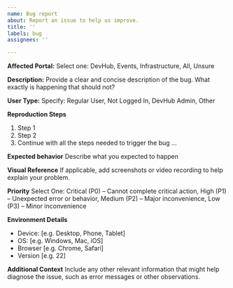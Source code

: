 ```yaml
---
name: Bug report
about: Report an issue to help us improve.
title: ''
labels: bug
assignees: ''

---
```


**Affected Portal:**
Select one: DevHub, Events, Infrastructure, All, Unsure

**Description:**
Provide a clear and concise description of the bug. What exactly is happening that should not?

**User Type:**
Specify: Regular User, Not Logged In, DevHub Admin, Other

**Reproduction Steps**
1. Step 1
2. Step 2
3. Continue with all the steps needed to trigger the bug ...

**Expected behavior**
Describe what you expected to happen

**Visual Reference**
If applicable, add screenshots or video recording to help explain your problem.

**Priority**
Select One: Critical (P0) – Cannot complete critical action, High (P1) – Unexpected error or behavior, Medium (P2) – Major inconvenience, Low (P3) – Minor inconvenience

**Environment Details**
- Device: [e.g. Desktop, Phone, Tablet]
- OS: [e.g. Windows, Mac, iOS]
- Browser [e.g. Chrome, Safari]
- Version [e.g. 22]

**Additional Context**
Include any other relevant information that might help diagnose the issue, such as error messages or other observations.
